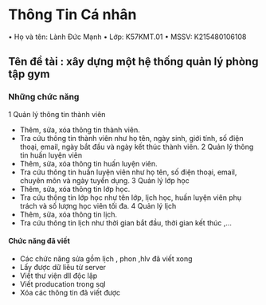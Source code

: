 # Thông Tin Cá nhân
•	Họ và tên: Lành Đức Mạnh
•	Lớp: K57KMT.01
•	MSSV: K215480106108
## Tên đề tài : xây dựng một hệ thống quản lý phòng tập gym 
### Những chức năng
1 Quản lý thông tin thành viên 
   - Thêm, sửa, xóa thông tin thành viên.
   - Tra cứu thông tin thành viên như họ tên, ngày sinh, giới tính, số điện thoại, email, ngày bắt đầu và ngày kết thúc thành viên.
2 Quản lý thông tin huấn luyện viên 
   - Thêm, sửa, xóa thông tin huấn luyện viên.
   - Tra cứu thông tin huấn luyện viên như họ tên, số điện thoại, email, chuyên môn và ngày tuyển dụng.
3 Quản lý lớp học 
   - Thêm, sửa, xóa thông tin lớp học.
   - Tra cứu thông tin lớp học như tên lớp, lịch học, huấn luyện viên phụ trách và số lượng học viên tối đa.
4 Quản lý lịch
   - Thêm, sửa, xóa thông tin lịch.
   - Tra cứu thông tin lịch như thời gian bắt đầu, thời gian kết thúc ,...
#### Chức năng đã viết
- Các chức năng sửa gồm lịch , phon ,hlv đã viết xong
- Lấy được dữ liêu từ server
- Viết thư viện dll độc lập
- Viết producation trong sql
- Xóa các thông tin đã viết được
